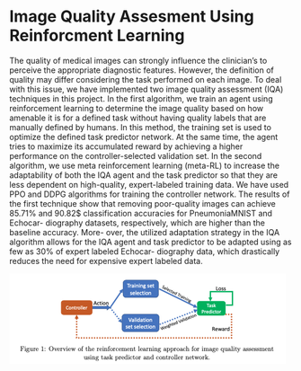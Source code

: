 # Image Quality Assesment Using Reinforcment Learning

The quality of medical images can strongly influence the clinician’s to perceive the appropriate diagnostic features. However, the definition of quality may differ considering the task performed on each image. To deal with this issue, we have implemented two image quality assessment (IQA) techniques in this project. In the first algorithm, we train an agent using reinforcement learning to determine the image quality based on how amenable it is for a defined task without having quality labels that are manually defined by humans. In this method, the training set is used to optimize the defined task predictor network. At the same time, the agent tries to maximize its accumulated reward by achieving a higher performance on the controller-selected validation set. In the second algorithm, we use meta reinforcement learning (meta-RL) to increase the adaptability of both the IQA agent and the task predictor so that they are less dependent on high-quality, expert-labeled training data. We have used PPO and DDPG algorithms for training the controller network.
The results of the first technique show that removing poor-quality images can achieve 85.71% and 90.82$ classification accuracies for PneumoniaMNIST and Echocar- diography datasets, respectively, which are higher than the baseline accuracy. More- over, the utilized adaptation strategy in the IQA algorithm allows for the IQA agent and task predictor to be adapted using as few as 30% of expert labeled Echocar- diography data, which drastically reduces the need for expensive expert labeled data.

![Overview of the IQA](/Results/overview1.png#gh-dark-mode-only)
